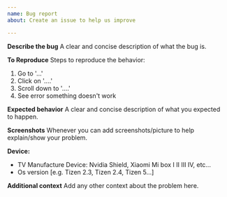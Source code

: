 ```yaml
---
name: Bug report
about: Create an issue to help us improve

---
```


**Describe the bug**
A clear and concise description of what the bug is.

**To Reproduce**
Steps to reproduce the behavior:
1. Go to '...'
2. Click on '....'
3. Scroll down to '....'
4. See error something doesn't work

**Expected behavior**
A clear and concise description of what you expected to happen.

**Screenshots**
Whenever you can add screenshots/picture to help explain/show your problem.
 
 **Device:**
 - TV Manufacture Device: Nvidia Shield, Xiaomi Mi box I II III IV, etc...
 - Os version [e.g. Tizen 2.3, Tizen 2.4, Tizen 5...]

**Additional context**
Add any other context about the problem here.
